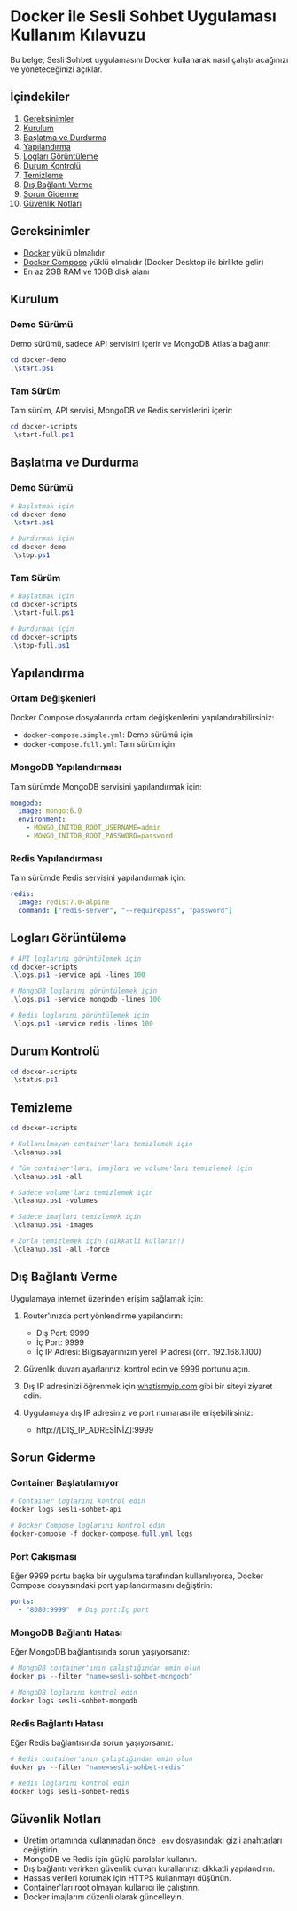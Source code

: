 # Docker ile Sesli Sohbet Uygulaması Kullanım Kılavuzu

Bu belge, Sesli Sohbet uygulamasını Docker kullanarak nasıl çalıştıracağınızı ve yöneteceğinizi açıklar.

## İçindekiler

1. [Gereksinimler](#gereksinimler)
2. [Kurulum](#kurulum)
3. [Başlatma ve Durdurma](#başlatma-ve-durdurma)
4. [Yapılandırma](#yapılandırma)
5. [Logları Görüntüleme](#logları-görüntüleme)
6. [Durum Kontrolü](#durum-kontrolü)
7. [Temizleme](#temizleme)
8. [Dış Bağlantı Verme](#dış-bağlantı-verme)
9. [Sorun Giderme](#sorun-giderme)
10. [Güvenlik Notları](#güvenlik-notları)

## Gereksinimler

- [Docker](https://www.docker.com/products/docker-desktop/) yüklü olmalıdır
- [Docker Compose](https://docs.docker.com/compose/install/) yüklü olmalıdır (Docker Desktop ile birlikte gelir)
- En az 2GB RAM ve 10GB disk alanı

## Kurulum

### Demo Sürümü

Demo sürümü, sadece API servisini içerir ve MongoDB Atlas'a bağlanır:

```powershell
cd docker-demo
.\start.ps1
```

### Tam Sürüm

Tam sürüm, API servisi, MongoDB ve Redis servislerini içerir:

```powershell
cd docker-scripts
.\start-full.ps1
```

## Başlatma ve Durdurma

### Demo Sürümü

```powershell
# Başlatmak için
cd docker-demo
.\start.ps1

# Durdurmak için
cd docker-demo
.\stop.ps1
```

### Tam Sürüm

```powershell
# Başlatmak için
cd docker-scripts
.\start-full.ps1

# Durdurmak için
cd docker-scripts
.\stop-full.ps1
```

## Yapılandırma

### Ortam Değişkenleri

Docker Compose dosyalarında ortam değişkenlerini yapılandırabilirsiniz:

- `docker-compose.simple.yml`: Demo sürümü için
- `docker-compose.full.yml`: Tam sürüm için

### MongoDB Yapılandırması

Tam sürümde MongoDB servisini yapılandırmak için:

```yaml
mongodb:
  image: mongo:6.0
  environment:
    - MONGO_INITDB_ROOT_USERNAME=admin
    - MONGO_INITDB_ROOT_PASSWORD=password
```

### Redis Yapılandırması

Tam sürümde Redis servisini yapılandırmak için:

```yaml
redis:
  image: redis:7.0-alpine
  command: ["redis-server", "--requirepass", "password"]
```

## Logları Görüntüleme

```powershell
# API loglarını görüntülemek için
cd docker-scripts
.\logs.ps1 -service api -lines 100

# MongoDB loglarını görüntülemek için
.\logs.ps1 -service mongodb -lines 100

# Redis loglarını görüntülemek için
.\logs.ps1 -service redis -lines 100
```

## Durum Kontrolü

```powershell
cd docker-scripts
.\status.ps1
```

## Temizleme

```powershell
cd docker-scripts

# Kullanılmayan container'ları temizlemek için
.\cleanup.ps1

# Tüm container'ları, imajları ve volume'ları temizlemek için
.\cleanup.ps1 -all

# Sadece volume'ları temizlemek için
.\cleanup.ps1 -volumes

# Sadece imajları temizlemek için
.\cleanup.ps1 -images

# Zorla temizlemek için (dikkatli kullanın!)
.\cleanup.ps1 -all -force
```

## Dış Bağlantı Verme

Uygulamaya internet üzerinden erişim sağlamak için:

1. Router'ınızda port yönlendirme yapılandırın:
   - Dış Port: 9999
   - İç Port: 9999
   - İç IP Adresi: Bilgisayarınızın yerel IP adresi (örn. 192.168.1.100)

2. Güvenlik duvarı ayarlarınızı kontrol edin ve 9999 portunu açın.

3. Dış IP adresinizi öğrenmek için [whatismyip.com](https://www.whatismyip.com/) gibi bir siteyi ziyaret edin.

4. Uygulamaya dış IP adresiniz ve port numarası ile erişebilirsiniz:
   - http://[DIŞ_IP_ADRESİNİZ]:9999

## Sorun Giderme

### Container Başlatılamıyor

```powershell
# Container loglarını kontrol edin
docker logs sesli-sohbet-api

# Docker Compose loglarını kontrol edin
docker-compose -f docker-compose.full.yml logs
```

### Port Çakışması

Eğer 9999 portu başka bir uygulama tarafından kullanılıyorsa, Docker Compose dosyasındaki port yapılandırmasını değiştirin:

```yaml
ports:
  - "8080:9999"  # Dış port:İç port
```

### MongoDB Bağlantı Hatası

Eğer MongoDB bağlantısında sorun yaşıyorsanız:

```powershell
# MongoDB container'ının çalıştığından emin olun
docker ps --filter "name=sesli-sohbet-mongodb"

# MongoDB loglarını kontrol edin
docker logs sesli-sohbet-mongodb
```

### Redis Bağlantı Hatası

Eğer Redis bağlantısında sorun yaşıyorsanız:

```powershell
# Redis container'ının çalıştığından emin olun
docker ps --filter "name=sesli-sohbet-redis"

# Redis loglarını kontrol edin
docker logs sesli-sohbet-redis
```

## Güvenlik Notları

- Üretim ortamında kullanmadan önce `.env` dosyasındaki gizli anahtarları değiştirin.
- MongoDB ve Redis için güçlü parolalar kullanın.
- Dış bağlantı verirken güvenlik duvarı kurallarınızı dikkatli yapılandırın.
- Hassas verileri korumak için HTTPS kullanmayı düşünün.
- Container'ları root olmayan kullanıcı ile çalıştırın.
- Docker imajlarını düzenli olarak güncelleyin.
